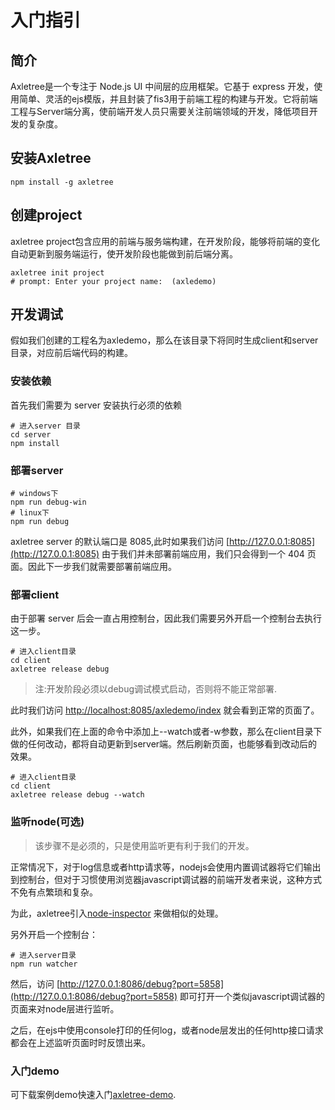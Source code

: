 # 入门指引

## 简介

Axletree是一个专注于 Node.js UI 中间层的应用框架。它基于 express 开发，使用简单、灵活的ejs模版，并且封装了fis3用于前端工程的构建与开发。它将前端工程与Server端分离，使前端开发人员只需要关注前端领域的开发，降低项目开发的复杂度。

## 安装Axletree

```
npm install -g axletree
```

## 创建project

axletree project包含应用的前端与服务端构建，在开发阶段，能够将前端的变化自动更新到服务端运行，使开发阶段也能做到前后端分离。


```
axletree init project
# prompt: Enter your project name:  (axledemo)
```
## 开发调试

假如我们创建的工程名为axledemo，那么在该目录下将同时生成client和server目录，对应前后端代码的构建。

### 安装依赖

首先我们需要为 server 安装执行必须的依赖

```
# 进入server 目录
cd server
npm install
```
### 部署server

```
# windows下
npm run debug-win
# linux下
npm run debug
```

axletree server 的默认端口是 8085,此时如果我们访问 [http://127.0.0.1:8085](http://127.0.0.1:8085) 由于我们并未部署前端应用，我们只会得到一个 404 页面。因此下一步我们就需要部署前端应用。

### 部署client

由于部署 server 后会一直占用控制台，因此我们需要另外开启一个控制台去执行这一步。

```
# 进入client目录
cd client
axletree release debug
```
>注:开发阶段必须以debug调试模式启动，否则将不能正常部署.


此时我们访问 [http://localhost:8085/axledemo/index](http://localhost:8085/axledemo/index) 就会看到正常的页面了。

此外，如果我们在上面的命令中添加上--watch或者-w参数，那么在client目录下做的任何改动，都将自动更新到server端。然后刷新页面，也能够看到改动后的效果。

```
# 进入client目录
cd client
axletree release debug --watch
```

### 监听node(可选)

> 该步骤不是必须的，只是使用监听更有利于我们的开发。

正常情况下，对于log信息或者http请求等，nodejs会使用内置调试器将它们输出到控制台，但对于习惯使用浏览器javascript调试器的前端开发者来说，这种方式不免有点繁琐和复杂。

为此，axletree引入[node-inspector](https://github.com/node-inspector/node-inspector) 来做相似的处理。

另外开启一个控制台： 

```
# 进入server目录
npm run watcher
```

然后，访问 [http://127.0.0.1:8086/debug?port=5858](http://127.0.0.1:8086/debug?port=5858) 即可打开一个类似javascript调试器的页面来对node层进行监听。

之后，在ejs中使用console打印的任何log，或者node层发出的任何http接口请求都会在上述监听页面时时反馈出来。

### 入门demo
可下载案例demo快速入门[axletree-demo](https://github.com/kekobin/axletree-demo/tree/master).
